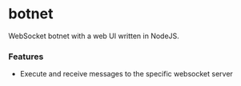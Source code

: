 # botnet

WebSocket botnet with a web UI written in NodeJS.

### Features

* Execute and receive messages to the specific websocket server
